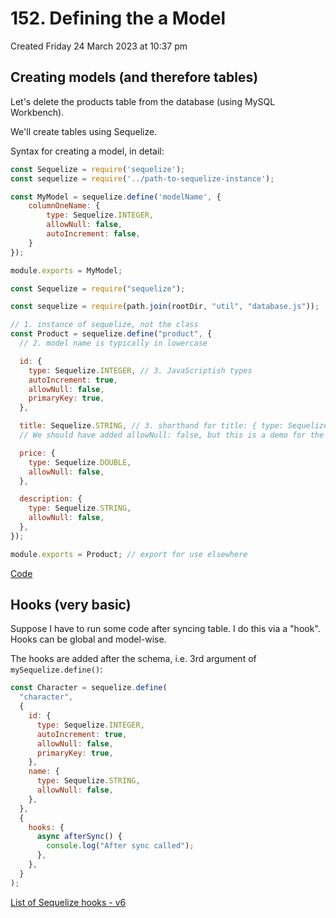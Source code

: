 # 152. Defining the a Model
Created Friday 24 March 2023 at 10:37 pm

## Creating models (and therefore tables)
Let's delete the products table from the database (using MySQL Workbench). 

We'll create tables using Sequelize.

Syntax for creating a model, in detail:
```js
const Sequelize = require('sequelize');
const sequelize = require('../path-to-sequelize-instance');

const MyModel = sequelize.define('modelName', {
	columnOneName: {
	    type: Sequelize.INTEGER,
	    allowNull: false,
	    autoIncrement: false,
	}
});

module.exports = MyModel;
```


```js
const Sequelize = require("sequelize");

const sequelize = require(path.join(rootDir, "util", "database.js"));

// 1. instance of sequelize, not the class
const Product = sequelize.define("product", {
  // 2. model name is typically in lowercase

  id: {
    type: Sequelize.INTEGER, // 3. JavaScriptish types
    autoIncrement: true,
    allowNull: false,
    primaryKey: true,
  },

  title: Sequelize.STRING, // 3. shorthand for title: { type: Sequelize.STRING }.
  // We should have added allowNull: false, but this is a demo for the shorthand

  price: {
    type: Sequelize.DOUBLE,
    allowNull: false,
  },

  description: {
    type: Sequelize.STRING,
    allowNull: false,
  },
});

module.exports = Product; // export for use elsewhere
```

[Code](https://github.com/exemplar-codes/online-shop-express-ejs-mvc/commit/89785f7d2302d9183f4747388badfc8cfa099e80)

## Hooks (very basic)
Suppose I have to run some code after syncing table. I do this via a "hook". Hooks can be global and model-wise.

The hooks are added after the schema, i.e. 3rd argument of `mySequelize.define()`:
```js
const Character = sequelize.define(
  "character",
  {
    id: {
      type: Sequelize.INTEGER,
      autoIncrement: true,
      allowNull: false,
      primaryKey: true,
    },
    name: {
      type: Sequelize.STRING,
      allowNull: false,
    },
  },
  {
    hooks: {
      async afterSync() {
        console.log("After sync called");
      },
    },
  }
);
```

[List of Sequelize hooks - v6](https://github.com/sequelize/sequelize/blob/v6/src/hooks.js#L7)
